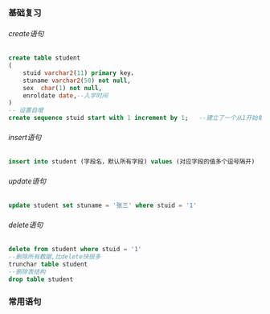 ### 基础复习

###### create语句

```sql
create table student
(
    stuid varchar2(11) primary key，
    stuname varchar2(50) not null,
    sex  char(1) not null,
    enroldate date,--入学时间
)
-- 设置自增
create sequence stuid start with 1 increment by 1;   --建立了一个从1开始每次加1的序列。
```

###### insert语句

```sql
insert into student (字段名，默认所有字段) values (对应字段的值多个逗号隔开)
```

###### update语句

~~~sql
update student set stuname = '张三' where stuid = '1'
~~~

###### delete语句

~~~sql
delete from student where stuid = '1'
--删除所有数据,比delete快很多
trunchar table student
--删除表结构
drop table student
~~~

### 常用语句

~~~sql

~~~


